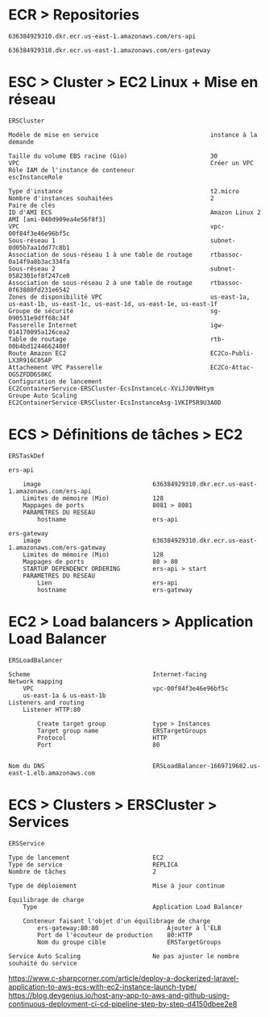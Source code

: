 


# ECR > Repositories

    636384929310.dkr.ecr.us-east-1.amazonaws.com/ers-api
     
    636384929310.dkr.ecr.us-east-1.amazonaws.com/ers-gateway



# ESC > Cluster > EC2 Linux + Mise en réseau

    ERSCluster

    Modèle de mise en service                               instance à la demande

    Taille du volume EBS racine (Gio)                       30
    VPC                                                     Créer un VPC
    Rôle IAM de l'instance de conteneur                     escInstanceRole
    
    Type d'instance                                         t2.micro
    Nombre d'instances souhaitées                           2
    Paire de clés
    ID d'AMI ECS                                            Amazon Linux 2 AMI [ami-040d909ea4e56f8f3]
    VPC                                                     vpc-00f84f3e46e96bf5c
    Sous-réseau 1                                           subnet-0d05b7aa1dd77c8b1
    Association de sous-réseau 1 à une table de routage     rtbassoc-0a14f9a8b3ac334fa
    Sous-réseau 2                                           subnet-0582301ef8f247ce0
    Association de sous-réseau 2 à une table de routage     rtbassoc-0f63880fd231e6542
    Zones de disponibilité VPC                              us-east-1a, us-east-1b, us-east-1c, us-east-1d, us-east-1e, us-east-1f
    Groupe de sécurité                                      sg-090531e9dff68c34f
    Passerelle Internet                                     igw-014170095a126cea2
    Table de routage                                        rtb-00b4bd1244662400f
    Route Amazon EC2                                        EC2Co-Publi-LX3R916C05AP
    Attachement VPC Passerelle                              EC2Co-Attac-OGSZFDD6S8KC
    Configuration de lancement                              EC2ContainerService-ERSCluster-EcsInstanceLc-XViJJ0VNHtym
    Groupe Auto Scaling                                     EC2ContainerService-ERSCluster-EcsInstanceAsg-1VKIP5R9U3A0D



# ECS > Définitions de tâches > EC2

    ERSTaskDef

    ers-api
    
        image                               636384929310.dkr.ecr.us-east-1.amazonaws.com/ers-api
        Limites de mémoire (Mio)            128
        Mappages de ports                   8081 > 8081
        PARAMETRES DU RESEAU                
            hostname                        ers-api

    ers-gateway
        image                               636384929310.dkr.ecr.us-east-1.amazonaws.com/ers-gateway
        Limites de mémoire (Mio)            128
        Mappages de ports                   80 > 80
        STARTUP DEPENDENCY ORDERING         ers-api > start
        PARAMETRES DU RESEAU                
            Lien                            ers-api
            hostname                        ers-gateway



# EC2 > Load balancers > Application Load Balancer

    ERSLoadBalancer

    Scheme                                  Internet-facing
    Network mapping                         
        VPC                                 vpc-00f84f3e46e96bf5c
        us-east-1a & us-east-1b
    Listeners and routing
        Listener HTTP:80

            Create target group             type > Instances
            Target group name               ERSTargetGroups
            Protocol                        HTTP
            Port                            80
    

    Nom du DNS                              ERSLoadBalancer-1669719682.us-east-1.elb.amazonaws.com


# ECS > Clusters > ERSCluster > Services

    ERSService

    Type de lancement                       EC2
    Type de service                         REPLICA
    Nombre de tâches                        2

    Type de déploiement                     Mise à jour continue

    Équilibrage de charge
        Type                                Application Load Balancer

        Conteneur faisant l'objet d'un équilibrage de charge    
            ers-gateway:80:80                   Ajouter à l'ELB
            Port de l'écouteur de production    80:HTTP
            Nom du groupe cible                 ERSTargetGroups

    Service Auto Scaling                    Ne pas ajuster le nombre souhaité du service








https://www.c-sharpcorner.com/article/deploy-a-dockerized-laravel-application-to-aws-ecs-with-ec2-instance-launch-type/
https://blog.devgenius.io/host-any-app-to-aws-and-github-using-continuous-deployment-ci-cd-pipeline-step-by-step-d4150dbee2e8
